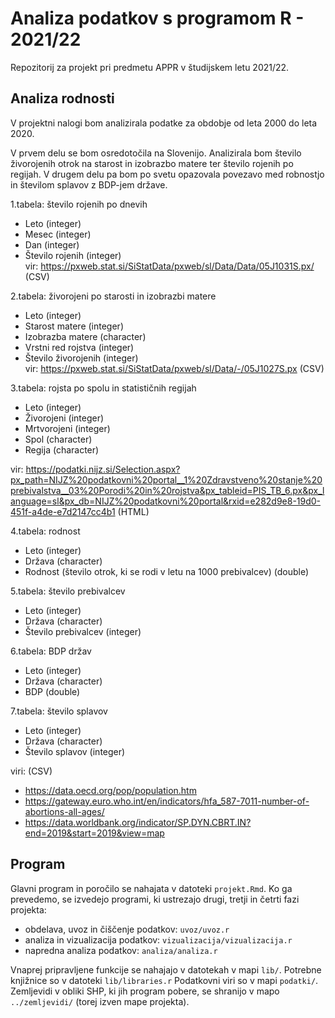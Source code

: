 # Analiza podatkov s programom R - 2021/22

Repozitorij za projekt pri predmetu APPR v študijskem letu 2021/22. 

## Analiza rodnosti

V projektni nalogi bom analizirala podatke za obdobje od leta 2000 do leta 2020.

V prvem delu se bom osredotočila na Slovenijo. Analizirala bom število živorojenih otrok na starost in izobrazbo matere ter število rojenih po regijah.
V drugem delu pa bom po svetu opazovala povezavo med robnostjo in številom splavov z BDP-jem države.  


1.tabela: število rojenih po dnevih

* Leto (integer)
* Mesec (integer)
* Dan (integer)
* Število rojenih (integer) <br />
vir: https://pxweb.stat.si/SiStatData/pxweb/sl/Data/Data/05J1031S.px/ (CSV)



2.tabela: živorojeni po starosti in izobrazbi matere
 

* Leto (integer)
* Starost matere (integer)
* Izobrazba matere (character)
* Vrstni red rojstva (integer)
* Število živorojenih (integer) <br />
vir: https://pxweb.stat.si/SiStatData/pxweb/sl/Data/-/05J1027S.px (CSV)


3.tabela: rojsta po spolu in statističnih regijah

* Leto (integer)
* Živorojeni (integer)
* Mrtvorojeni (integer)
* Spol (character)
* Regija (character)

vir: https://podatki.nijz.si/Selection.aspx?px_path=NIJZ%20podatkovni%20portal__1%20Zdravstveno%20stanje%20prebivalstva__03%20Porodi%20in%20rojstva&px_tableid=PIS_TB_6.px&px_language=sl&px_db=NIJZ%20podatkovni%20portal&rxid=e282d9e8-19d0-451f-a4de-e7d2147cc4b1 (HTML)


4.tabela: rodnost
* Leto (integer)
* Država (character)
* Rodnost (število otrok, ki se rodi v letu na 1000 prebivalcev) (double)
 
5.tabela: število prebivalcev
* Leto (integer)
* Država (character)
* Število prebivalcev (integer)

6.tabela: BDP držav
* Leto (integer)
* Država (character)
* BDP (double)

7.tabela: število splavov
* Leto (integer)
* Država (character)
* Število splavov (integer)


viri: (CSV)
- https://data.oecd.org/pop/population.htm
- https://gateway.euro.who.int/en/indicators/hfa_587-7011-number-of-abortions-all-ages/
- https://data.worldbank.org/indicator/SP.DYN.CBRT.IN?end=2019&start=2019&view=map




## Program

Glavni program in poročilo se nahajata v datoteki `projekt.Rmd`.
Ko ga prevedemo, se izvedejo programi, ki ustrezajo drugi, tretji in četrti fazi projekta:

* obdelava, uvoz in čiščenje podatkov: `uvoz/uvoz.r`
* analiza in vizualizacija podatkov: `vizualizacija/vizualizacija.r`
* napredna analiza podatkov: `analiza/analiza.r`

Vnaprej pripravljene funkcije se nahajajo v datotekah v mapi `lib/`.
Potrebne knjižnice so v datoteki `lib/libraries.r`
Podatkovni viri so v mapi `podatki/`.
Zemljevidi v obliki SHP, ki jih program pobere,
se shranijo v mapo `../zemljevidi/` (torej izven mape projekta).
